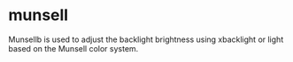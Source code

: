 # munsell
Munsellb is used to adjust the backlight brightness using xbacklight or light based on the Munsell color system.
